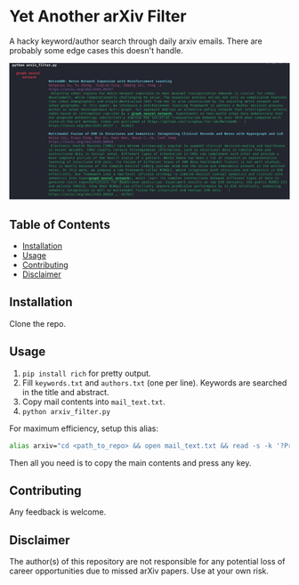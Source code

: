 # Yet Another arXiv Filter

A hacky keyword/author search through daily arxiv emails. There are probably some edge cases this doesn't handle.

![Image](img/result.png)

## Table of Contents

- [Installation](#installation)
- [Usage](#usage)
- [Contributing](#contributing)
- [Disclaimer](#license)

## Installation

Clone the repo.

## Usage

1. `pip install rich` for pretty output. 
2. Fill `keywords.txt` and `authors.txt` (one per line). Keywords are searched in the title and abstract.
3. Copy mail contents into `mail_text.txt`.
4. `python arxiv_filter.py`

For maximum efficiency, setup this alias:
```bash
alias arxiv="cd <path_to_repo> && open mail_text.txt && read -s -k '?Press any key to continue.' && python arxiv_filter.py"
```
Then all you need is to copy the main contents and press any key. 

## Contributing

Any feedback is welcome. 

## Disclaimer

The author(s) of this repository are not responsible for any potential loss of career opportunities due to missed arXiv papers. Use at your own risk.  
